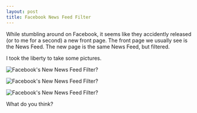 ```yaml
--- 
layout: post
title: Facebook News Feed Filter
---
```

While stumbling around on Facebook, it seems like they accidently released (or to me for a second) a new front page. The front page we usually see is the News Feed. The new page is the same News Feed, but filtered.

I took the liberty to take some pictures.

![Facebook's New News Feed Filter?](http://farm4.static.flickr.com/3287/2331887163_d6b8114ed8_o.png)

![Facebook's New News Feed Filter?](http://farm3.static.flickr.com/2020/2332712942_c116517ea9_o.png)

![Facebook's New News Feed Filter?](http://farm4.static.flickr.com/3040/2331883553_1de5800604_o.png)

What do you think?
